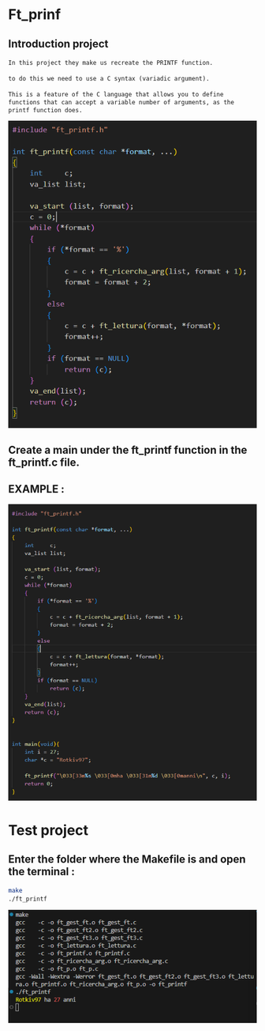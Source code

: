 # Ft_prinf

## Introduction project

```
In this project they make us recreate the PRINTF function.

to do this we need to use a C syntax (variadic argument).

This is a feature of the C language that allows you to define functions that can accept a variable number of arguments, as the printf function does.

```

![images](./Docks/img/ft_printf.png)

## Create a main under the ft_printf function in the ft_printf.c file.

## EXAMPLE :

![images](./Docks/img/main.png)



# Test project
## Enter the folder where the Makefile is and open the terminal :

```bash
make
./ft_printf
```


![images](./Docks/img/output.png)